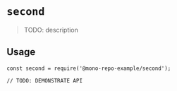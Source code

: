 # `second`

> TODO: description

## Usage

```
const second = require('@mono-repo-example/second');

// TODO: DEMONSTRATE API
```
